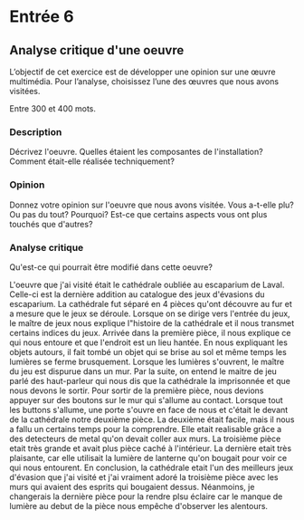 # Entrée 6
## Analyse critique d'une oeuvre

L’objectif de cet exercice est de développer une opinion sur une œuvre multimédia. Pour l’analyse, choisissez l’une des œuvres que nous avons visitées. 

Entre 300 et 400 mots. 

### Description
Décrivez l'oeuvre. Quelles étaient les composantes de l'installation? Comment était-elle réalisée techniquement? 

### Opinion
Donnez votre opinion sur l'oeuvre que nous avons visitée. Vous a-t-elle plu? Ou pas du tout? Pourquoi? Est-ce que certains aspects vous ont plus touchés que d'autres? 

### Analyse critique
Qu'est-ce qui pourrait être modifié dans cette oeuvre? 


L'oeuvre que j'ai visité était le cathédrale oubliée au escaparium de Laval. Celle-ci est la dernière addition au catalogue des jeux d'évasions du escaparium. La cathédrale fut séparé en 4 pièces qu'ont découvre au fur et a mesure que le jeux se déroule. Lorsque on se dirige vers l'entrée du jeux, le maître de jeux nous explique l"histoire de la cathédrale et il nous transmet certains indices du jeux. Arrivée dans la première pièce, il nous explique ce qui nous entoure et que l'endroit est un lieu hantée. En nous expliquant les objets autours, il fait tombé un objet qui se brise au sol et même temps les lumières se ferme brusquement. Lorsque les lumières s'ouvrent, le maître du jeu est dispurue dans un mur. Par la suite, on entend le maitre de jeu parlé des haut-parleur qui nous dis que la cathédrale la imprisonnée et que nous devons le sortir. Pour sortir de la première pièce, nous devions appuyer sur des boutons sur le mur qui s'allume au contact. Lorsque tout les buttons s'allume, une porte s'ouvre en face de nous et c'était le devant de la cathédrale notre deuxième pièce. La deuxième était facile, mais il nous a fallu un certains temps pour la comprendre. Elle etait realisable grâce a des detecteurs de metal qu'on devait coller aux murs. La troisième pièce etait très grande et avait plus pièce caché à l'intérieur. La dernière etait très plaisante, car elle utilisait la lumière de lanterne qu'on bougait pour voir ce qui nous entourent. En conclusion, la cathédrale etait l'un des meilleurs jeux d'évasion que j'ai visité et j'ai vraiment adoré la troisième pièce avec les murs qui avaient des esprits qui bougaient dessus. Néanmoins, je changerais la dernière pièce pour la rendre plsu éclaire car le manque de lumière au debut de la pièce nous empêche d'observer les alentours.
